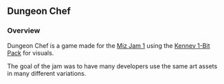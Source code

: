 ## Dungeon Chef

### Overview

Dungeon Chef is a game made for the [Miz Jam 1](https://itch.io/jam/miz-jam-1) using the [Kenney 1-Bit Pack](https://kenney.nl/assets/bit-pack) for visuals.

The goal of the jam was to have many developers use the same art assets in many different variations.
